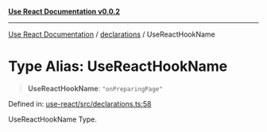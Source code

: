 [**Use React Documentation v0.0.2**](../../README.md)

***

[Use React Documentation](../../modules.md) / [declarations](../README.md) / UseReactHookName

# Type Alias: UseReactHookName

> **UseReactHookName**: `"onPreparingPage"`

Defined in: [use-react/src/declarations.ts:58](https://github.com/stonemjs/use-react/blob/0635de04acc6b3a5c28dcf07d1e12a39a8b5e0b9/src/declarations.ts#L58)

UseReactHookName Type.

